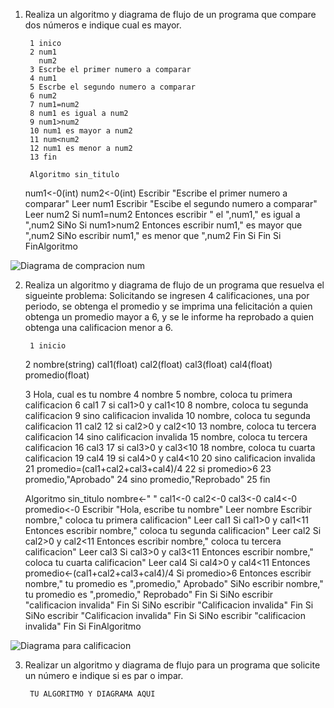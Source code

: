 1. Realiza un algoritmo y diagrama de flujo de un programa que compare dos números e indique cual es mayor.
  
        1 inico
        2 num1
          num2
        3 Escrbe el primer numero a comparar
        4 num1
        5 Escrbe el segundo numero a comparar
        6 num2
        7 num1=num2
        8 num1 es igual a num2
        9 num1>num2
        10 num1 es mayor a num2
        11 num<num2
        12 num1 es menor a num2
        13 fin
        
        Algoritmo sin_titulo
	num1<-0(int)
	num2<-0(int)
	Escribir "Escribe el primer numero a comparar"
	Leer num1
	Escribir "Escibe el segundo numero a comparar"
	Leer num2
	Si num1=num2 Entonces
		escribir " el ",num1," es igual a ",num2
	SiNo
		Si num1>num2 Entonces
			escribir num1," es mayor que ",num2
		SiNo
			escribir num1," es menor que ",num2
		Fin Si
	Fin Si
FinAlgoritmo
        
  ![Diagrama de compracion num](https://user-images.githubusercontent.com/113545541/191880082-ac194b06-36ec-42d9-b1e3-bc751523c044.png)

        
2. Realiza un algoritmo y diagrama de flujo de un programa que resuelva el sigueinte problema: Solicitando se ingresen 4 calificaciones, una por periodo, se obtenga el promedio y se imprima una felicitación a quien obtenga un promedio mayor a 6, y se le informe ha reprobado a quien obtenga una calificacion menor a 6.

        1 inicio
	2 nombre(string)
	  cal1(float)
	  cal2(float)
	  cal3(float)
	  cal4(float)
	  promedio(float)
	  
	3 Hola, cual es tu nombre
	4 nombre
	5 nombre, coloca tu primera calificacion
	6 cal1
	7 si cal1>0 y cal1<10
	8 nombre, coloca tu segunda calificacion
	9 sino calificacion invalida
	10 nombre, coloca tu segunda calificacion
	11 cal2
	12 si cal2>0 y cal2<10
	13 nombre, coloca tu tercera calificacion
	14 sino calificacion invalida
	15 nombre, coloca tu tercera calificacion
	16 cal3
	17 si cal3>0 y cal3<10
	18 nombre, coloca tu cuarta calificacion
	19 cal4
	19 si cal4>0 y cal4<10
	20 sino calificacion invalida
	21 promedio=(cal1+cal2+cal3+cal4)/4
        22 si promedio>6
	23 promedio,"Aprobado"
	24 sino promedio,"Reprobado"
	25 fin
	
	
	Algoritmo sin_titulo
	nombre<-" "
	cal1<-0
	cal2<-0
	cal3<-0
	cal4<-0
	promedio<-0
	Escribir "Hola, escribe tu nombre"
	Leer nombre
	Escribir nombre," coloca tu primera calificacion"
	Leer cal1
	Si cal1>0 y cal1<11 Entonces
		escribir nombre," coloca tu segunda calificacion"
		Leer cal2
		Si cal2>0 y cal2<11 Entonces
			escribir nombre," coloca tu tercera calificacion"
			Leer cal3
			Si cal3>0 y cal3<11 Entonces
				escribir nombre," coloca tu cuarta calificacion"
				Leer cal4
				Si cal4>0 y cal4<11 Entonces
					promedio<-(cal1+cal2+cal3+cal4)/4
					Si promedio>6 Entonces
						escribir nombre," tu promedio es ",promedio," Aprobado"
					SiNo
						escribir nombre," tu promedio es ",promedio," Reprobado"
					Fin Si
				SiNo
					escribir "calificacion invalida"
				Fin Si
			SiNo
				escribir "Calificacion invalida"
			Fin Si
		SiNo
			escribir "Calificacion invalida"
		Fin Si
	SiNo
		escribir "calificacion invalida"
	Fin Si
FinAlgoritmo

![Diagrama para calificacion](https://user-images.githubusercontent.com/113545541/191887224-8ec01949-b03e-4a7e-9475-70162ed90fee.png)



3. Realizar un algoritmo y diagrama de flujo para un programa que solicite un número e indique si es par o impar.

        TU ALGORITMO Y DIAGRAMA AQUI
